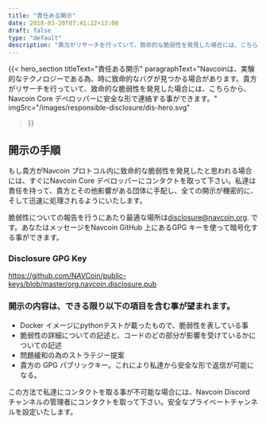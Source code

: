 ```yaml
---
title: "責任ある開示"
date: 2018-03-20T07:41:22+13:00
draft: false
type: "default"
description: "貴方がリサーチを行っていて、致命的な脆弱性を発見した場合には、こちらから、Navcoin Core デベロッパーに安全な形で連絡する事ができます。"
---
```

{{< hero_section
titleText="責任ある開示"
paragraphText="Navcoinは、実験的なテクノロジーである為、時に致命的なバグが見つかる場合があります。貴方がリサーチを行っていて、致命的な脆弱性を発見した場合には、こちらから、Navcoin Core デベロッパーに安全な形で連絡する事ができます。"
imgSrc="/images/responsible-disclosure/dis-hero.svg"
>}}


<div class="grey">
    <div class="article">
        <h2 class="article-title">
            開示の手順
        </h2>
        <p>もし貴方がNavcoin プロトコル内に致命的な脆弱性を発見したと思われる場合には、すぐにNavcoin Core デベロッパーにコンタクトを取って下さい。私達は責任を持って、貴方とその他影響がある団体に手配し、全ての開示が機密的に、そして迅速に処理されるようにいたします。</p>
        <p>脆弱性についての報告を行うにあたり最適な場所は<a href="#">disclosure@navcoin.org</a>. です。あなたはメッセージをNavcoin GitHub 上にあるGPG キーを使って暗号化する事ができます。</p>
        <h3 class="article-sml-title">Disclosure GPG Key</h3>
        <p>
            <a href="https://github.com/NAVCoin/public-keys/blob/master/org.navcoin.disclosure.pub" target="_blank">
                https://github.com/NAVCoin/public-keys/blob/master/org.navcoin.disclosure.pub
            </a>
        </p>
        <h3>開示の内容は、できる限り以下の項目を含む事が望まれます。</h3>
        <ul>
            <li>Docker イメージにpythonテストが載ったもので、脆弱性を表している事</li>
            <li>脆弱性の詳細についての記述と、コードのどの部分が影響を受けているかについての記述</li>
            <li>問題緩和の為のストラテジー提案</li>
            <li>貴方の GPG パブリックキー。これにより私達から安全な形で返信が可能になる。</li>
        </ul>
        <p>この方法で私達にコンタクトを取る事が不可能な場合には、Navcoin Discord チャンネルの管理者にコンタクトを取って下さい。安全なプライベートチャンネルを設定いたします。</p>
    </div>
</div>

<style>

</style>
